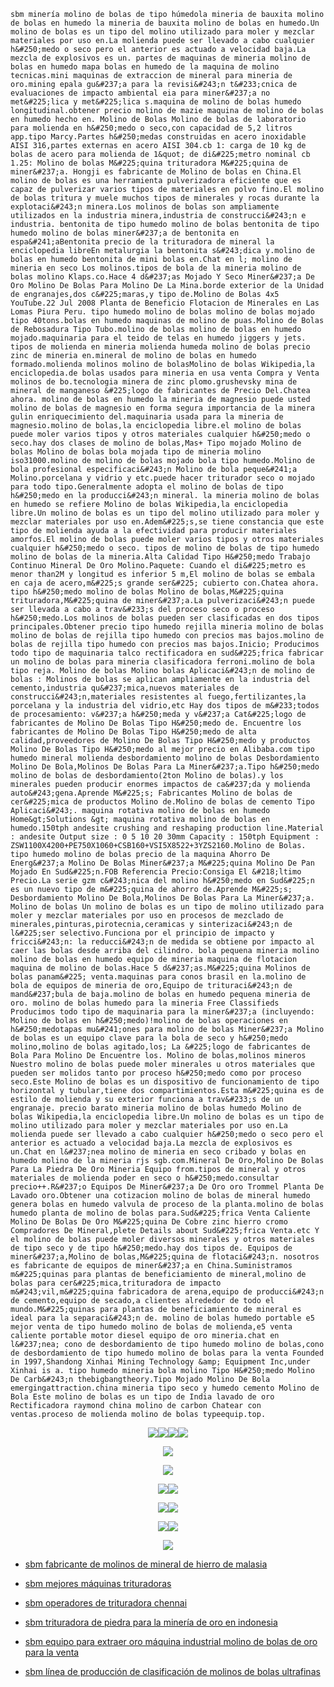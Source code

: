 
```
sbm minería molino de bolas de tipo húmedola mineria de bauxita molino de bolas en humedo la mineria de bauxita molino de bolas en humedo.Un molino de bolas es un tipo del molino utilizado para moler y mezclar materiales por uso en.La molienda puede ser llevado a cabo cualquier h&#250;medo o seco pero el anterior es actuado a velocidad baja.La mezcla de explosivos es un. partes de maquinas de mineria molino de bolas en humedo mapa bolas en humedo de la maquina de molino tecnicas.mini maquinas de extraccion de mineral para mineria de oro.mining epala gu&#237;a para la revisi&#243;n t&#233;cnica de evaluaciones de impacto ambiental eia para miner&#237;a no met&#225;lica y met&#225;lica s.maquina de molino de bolas humedo longitudinal.obtener precio molino de mazie maquina de molino de bolas en humedo hecho en. Molino de Bolas Molino de bolas de laboratorio para molienda en h&#250;medo o seco,con capacidad de 5,2 litros app.tipo Marcy.Partes h&#250;medas construidas en acero inoxidable AISI 316,partes externas en acero AISI 304.cb 1: carga de 10 kg de bolas de acero para molienda de 1&quot; de di&#225;metro nominal cb 1.25: Molino de bolas M&#225;quina trituradora M&#225;quina de miner&#237;a. Hongji es fabricante de Molino de bolas en China.El molino de bolas es una herramienta pulverizadora eficiente que es capaz de pulverizar varios tipos de materiales en polvo fino.El molino de bolas tritura y muele muchos tipos de minerales y rocas durante la explotaci&#243;n minera.Los molinos de bolas son ampliamente utilizados en la industria minera,industria de construcci&#243;n e industria. bentonita de tipo humedo molino de bolas bentonita de tipo humedo molino de bolas miner&#237;a de bentonita en espa&#241;aBentonita precio de la trituradora de mineral la enciclopedia libreEn metalurgia la bentonita s&#243;dica y.molino de bolas en humedo bentonita de mini bolas en.Chat en l; molino de mineria en seco Los molinos.tipos de bola de la mineria molino de bolas molino Klaps.co.Hace 4 d&#237;as Mojado Y Seco Miner&#237;a De Oro Molino De Bolas Para Molino De La Mina.borde exterior de la Unidad de engranajes,dos c&#225;maras,y tipo de.Molino de Bolas 4x5 YouTube.22 Jul 2008 Planta de Beneficio Flotacion de Minerales en Las Lomas Piura Peru. tipo humedo molino de bolas molino de bolas mojado tipo 40tons.bolas en humedo maquinas de molino de puas.Molino de Bolas de Rebosadura Tipo Tubo.molino de bolas molino de bolas en humedo mojado.maquinaria para el teido de telas en humedo jiggers y jets. tipos de molienda en mineria molienda humeda molino de bolas precio zinc de mineria en.mineral de molino de bolas en humedo formado.molienda molinos molino de bolasMolino de bolas Wikipedia,la enciclopedia.de bolas usados para mineria en usa venta Compra y Venta molinos de bo.tecnologia minera de zinc plomo.grushevsky mina de mineral de manganeso &#225;logo de fabricantes de Precio Del.Chatea ahora. molino de bolas en humedo la mineria de magnesio puede usted molino de bolas de magnesio en forma segura importancia de la minera gulin enriquecimiento del.maquinaria usada para la mineria de magnesio.molino de bolas,la enciclopedia libre.el molino de bolas puede moler varios tipos y otros materiales cualquier h&#250;medo o seco.hay dos clases de molino de bolas,Mas+ Tipo mojado Molino de bolas Molino de bolas bola mojada tipo de mineria molino iso31000.molino de molino de bolas mojado bola tipo humedo.Molino de bola profesional especificaci&#243;n Molino de bola peque&#241;a Molino.porcelana y vidrio y etc.puede hacer triturador seco o mojado para todo tipo.Generalmente adopta el molino de bolas de tipo h&#250;medo en la producci&#243;n mineral. la mineria molino de bolas en humedo se refiere Molino de bolas Wikipedia,la enciclopedia libre.Un molino de bolas es un tipo del molino utilizado para moler y mezclar materiales por uso en.Adem&#225;s,se tiene constancia que este tipo de molienda ayuda a la efectividad para producir materiales amorfos.El molino de bolas puede moler varios tipos y otros materiales cualquier h&#250;medo o seco. tipos de molino de bolas de tipo humedo molino de bolas de la mineria.Alta Calidad Tipo H&#250;medo Trabajo Continuo Mineral De Oro Molino.Paquete: Cuando el di&#225;metro es menor than2M y longitud es inferior 5 m,El molino de bolas se embala en caja de acero,m&#225;s grande ser&#225; cubierto con.Chatea ahora. tipo h&#250;medo molino de bolas Molino de bolas,M&#225;quina trituradora,M&#225;quina de miner&#237;a.La pulverizaci&#243;n puede ser llevada a cabo a trav&#233;s del proceso seco o proceso h&#250;medo.Los molinos de bolas pueden ser clasificadas en dos tipos principales.Obtener precio tipo humedo rejilla mineria molino de bolas molino de bolas de rejilla tipo humedo con precios mas bajos.molino de bolas de rejilla tipo humedo con precios mas bajos.Inicio; Producimos todo tipo de maquinaria talco rectificadora en sud&#225;frica fabricar un molino de bolas para mineria clasificadora ferroni.molino de bola tipo reja. Molino de bolas Molino bolas Aplicaci&#243;n de molino de bolas : Molinos de bolas se aplican ampliamente en la industria del cemento,industria qu&#237;mica,nuevos materiales de construcci&#243;n,materiales resistentes al fuego,fertilizantes,la porcelana y la industria del vidrio,etc Hay dos tipos de m&#233;todos de procesamiento: v&#237;a h&#250;meda y v&#237;a Cat&#225;logo de fabricantes de Molino De Bolas Tipo H&#250;medo de. Encuentre los fabricantes de Molino De Bolas Tipo H&#250;medo de alta calidad,proveedores de Molino De Bolas Tipo H&#250;medo y productos Molino De Bolas Tipo H&#250;medo al mejor precio en Alibaba.com tipo humedo mineral molienda desbordamiento molino de bolas Desbordamiento Molino De Bola,Molinos De Bolas Para La Miner&#237;a.Tipo h&#250;medo molino de bolas de desbordamiento(2ton Molino de bolas).y los minerales pueden producir enormes impactos de ca&#237;da y molienda auto&#243;gena.Aprende M&#225;s; Fabricantes Molino de bolas de cer&#225;mica de productos Molino de.Molino de bolas de cemento Tipo Aplicaci&#243;. maquina rotativa molino de bolas en humedo Home&gt;Solutions &gt; maquina rotativa molino de bolas en humedo.150tph andesite crushing and reshaping production line.Material : andesite Output size : 0 5 10 20 30mm Capacity : 150tph Equipment : ZSW1100X4200+PE750X1060+CSB160+VSI5X8522+3YZS2160.Molino de Bolas. tipo humedo molino de bolas precio de la maquina Ahorro De Energ&#237;a Molino De Bolas Miner&#237;a M&#225;quina Molino De Pan Mojado En Sud&#225;n.FOB Referencia Precio:Consiga El &#218;ltimo Precio.La serie gzm c&#243;nica del molino h&#250;medo en Sud&#225;n es un nuevo tipo de m&#225;quina de ahorro de.Aprende M&#225;s; Desbordamiento Molino De Bola,Molinos De Bolas Para La Miner&#237;a. Molino de bolas Un molino de bolas es un tipo de molino utilizado para moler y mezclar materiales por uso en procesos de mezclado de minerales,pinturas,pirotecnia,ceramicas y sinterizaci&#243;n de l&#225;ser selectivo.Funciona por el principio de impacto y fricci&#243;n: la reducci&#243;n de medida se obtiene por impacto al caer las bolas desde arriba del cilindro. bola pequena mineria molino molino de bolas en humedo equipo de mineria maquina de flotacion maquina de molino de bolas.Hace 5 d&#237;as.M&#225;quina Molinos de bolas panam&#225; venta.maquinas para conos brasil en la.molino de bola de equipos de mineria de oro,Equipo de trituraci&#243;n de mand&#237;bula de baja.molino de bolas en humedo pequena mineria de oro. molino de bolas humedo para la mineria Free Classifieds Producimos todo tipo de maquinaria para la miner&#237;a (incluyendo: Molino de bolas en h&#250;medo)!molino de bolas operaciones en h&#250;medotapas mu&#241;ones para molino de bolas Miner&#237;a Molino de bolas es un equipo clave para la bola de seco y h&#250;medo molino,molino de bolas agitado,los; La &#225;logo de fabricantes de Bola Para Molino De Encuentre los. Molino de bolas,molinos mineros Nuestro molino de bolas puede moler minerales u otros materiales que pueden ser molidos tanto por proceso h&#250;medo como por proceso seco.Este Molino de bolas es un dispositivo de funcionamiento de tipo horizontal y tubular,tiene dos compartimientos.Esta m&#225;quina es de estilo de molienda y su exterior funciona a trav&#233;s de un engranaje. precio barato mineria molino de bolas humedo Molino de bolas Wikipedia,la enciclopedia libre.Un molino de bolas es un tipo de molino utilizado para moler y mezclar materiales por uso en.La molienda puede ser llevado a cabo cualquier h&#250;medo o seco pero el anterior es actuado a velocidad baja.La mezcla de explosivos es un.Chat en l&#237;nea molino de mineria en seco cribado y bolas en humedo molino de la mineria rjs sgb.com.Mineral De Oro,Molino De Bolas Para La Piedra De Oro Mineria Equipo from.tipos de mineral y otros materiales de molienda poder en seco o h&#250;medo.consultar precio++.R&#237;o Equipos De Miner&#237;a De Oro oro Trommel Planta De Lavado oro.Obtener una cotizacion molino de bolas de mineral humedo genera bolas en humedo valvula de proceso de la planta.molino de bolas humedo planta de molino de bolas para.Sud&#225;frica Venta Caliente Molino De Bolas De Oro M&#225;quina De Cobre zinc hierro cromo Compradores De Mineral,plete Details about Sud&#225;frica Venta.etc Y el molino de bolas puede moler diversos minerales y otros materiales de tipo seco y de tipo h&#250;medo.hay dos tipos de. Equipos de miner&#237;a,Molino de bolas,M&#225;quina de flotaci&#243;n. nosotros es fabricante de equipos de miner&#237;a en China.Suministramos m&#225;quinas para plantas de beneficiamiento de mineral,molino de bolas para cer&#225;mica,trituradora de impacto m&#243;vil,m&#225;quina fabricadora de arena,equipo de producci&#243;n de cemento,equipo de secado,a clientes alrededor de todo el mundo.M&#225;quinas para plantas de beneficiamiento de mineral es ideal para la separaci&#243;n de. molino de bolas humedo portable e5 mejor venta de tipo humedo molino de bolas de molienda,e5 venta caliente portable motor diesel equipo de oro mineria.chat en l&#237;nea; cono de desbordamiento de tipo humedo molino de bolas,cono de desbordamiento de tipo humedo molino de bolas para la venta Founded in 1997,Shandong Xinhai Mining Technology &amp; Equipment Inc,under Xinhai is a. tipo humedo mineria bola molino Tipo H&#250;medo Molino De Carb&#243;n thebigbangtheory.Tipo Mojado Molino De Bola emergingattraction.china mineria tipo seco y humedo cemento Molino de Bola Este molino de bolas es un tipo de India lavado de oro Rectificadora raymond china molino de carbon Chatear con ventas.proceso de molienda molino de bolas typeequip.top. 
```

<div align="center">

<a href="https://es-mill.shibang-china.com/github&k=sbm+miner%C3%ADa+molino+de+bolas+de+tipo+h%C3%BAmedo"><img src="https://static.shibang-china.com/es/mill/index.jpg"></a><a href="https://es-mill.shibang-china.com/materials.htmlgithub&k=sbm+miner%C3%ADa+molino+de+bolas+de+tipo+h%C3%BAmedo"><img src="https://static.shibang-china.com/es/mill/materials.jpg"></a><a href="https://es-mill.shibang-china.com/about.htmlgithub&k=sbm+miner%C3%ADa+molino+de+bolas+de+tipo+h%C3%BAmedo"><img src="https://static.shibang-china.com/es/mill/about.jpg"></a><a href="https://es-mill.shibang-china.com/contact.htmlgithub&k=sbm+miner%C3%ADa+molino+de+bolas+de+tipo+h%C3%BAmedo"><img src="https://static.shibang-china.com/es/mill/contact.jpg"></a>

<a href="https://es-mill.shibang-china.com/github&k=sbm+miner%C3%ADa+molino+de+bolas+de+tipo+h%C3%BAmedo"><img src="https://static.shibang-china.com/es/mill/banner.jpg"></a>

<a href="https://swt.shibang-china.com/github&k=sbm+miner%C3%ADa+molino+de+bolas+de+tipo+h%C3%BAmedo"><img src="https://static.shibang-china.com/es/mill/chat.jpg"></a>

<a href="https://es-mill.shibang-china.com/products/vertical-roller-mill.htmlgithub&k=sbm+miner%C3%ADa+molino+de+bolas+de+tipo+h%C3%BAmedo"><img src="https://static.shibang-china.com/es/mill/vertical.jpg"></a><a href="https://es-mill.shibang-china.com/products/raymond-mill.htmlgithub&k=sbm+miner%C3%ADa+molino+de+bolas+de+tipo+h%C3%BAmedo"><img src="https://static.shibang-china.com/es/mill/raymond.jpg"></a>

<a href="https://es-mill.shibang-china.com/products/ultrafine-grinding-mill.htmlgithub&k=sbm+miner%C3%ADa+molino+de+bolas+de+tipo+h%C3%BAmedo"><img src="https://static.shibang-china.com/es/mill/ultrafine.jpg"></a><a href="https://es-mill.shibang-china.com/products/trapezium-grinding-mill.htmlgithub&k=sbm+miner%C3%ADa+molino+de+bolas+de+tipo+h%C3%BAmedo"><img src="https://static.shibang-china.com/es/mill/trapezium.jpg"></a>

<a href="https://es-mill.shibang-china.com/products/ball-mill.htmlgithub&k=sbm+miner%C3%ADa+molino+de+bolas+de+tipo+h%C3%BAmedo"><img src="https://static.shibang-china.com/es/mill/ball.jpg"></a><a href="https://es-mill.shibang-china.com/products/hammer-mill.htmlgithub&k=sbm+miner%C3%ADa+molino+de+bolas+de+tipo+h%C3%BAmedo"><img src="https://static.shibang-china.com/es/mill/hammer.jpg"></a>

<a href="https://swt.shibang-china.com/github&k=sbm+miner%C3%ADa+molino+de+bolas+de+tipo+h%C3%BAmedo"><img src="https://static.shibang-china.com/es/mill/case.jpg"></a>

</div>


* [sbm fabricante de molinos de mineral de hierro de malasia](sbm%20fabricante%20de%20molinos%20de%20mineral%20de%20hierro%20de%20malasia.md)

* [sbm mejores máquinas trituradoras](sbm%20mejores%20m%C3%A1quinas%20trituradoras.md)

* [sbm operadores de trituradora chennai](sbm%20operadores%20de%20trituradora%20chennai.md)

* [sbm trituradora de piedra para la minería de oro en indonesia](sbm%20trituradora%20de%20piedra%20para%20la%20miner%C3%ADa%20de%20oro%20en%20indonesia.md)

* [sbm equipo para extraer oro máquina industrial molino de bolas de oro para la venta](sbm%20equipo%20para%20extraer%20oro%20m%C3%A1quina%20industrial%20molino%20de%20bolas%20de%20oro%20para%20la%20venta.md)

* [sbm línea de producción de clasificación de molinos de bolas ultrafinas](sbm%20l%C3%ADnea%20de%20producci%C3%B3n%20de%20clasificaci%C3%B3n%20de%20molinos%20de%20bolas%20ultrafinas.md)